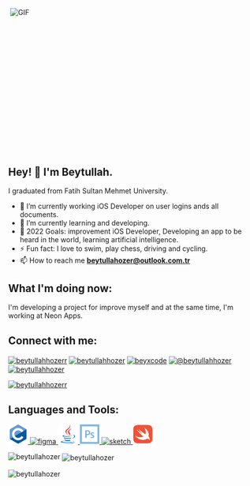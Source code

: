 <img align="right" alt="GIF" src="https://github.com/abhisheknaiidu/abhisheknaiidu/blob/master/code.gif?raw=true" width="500" height="320" />

## Hey! 👋  I'm Beytullah.
  I graduated from Fatih Sultan Mehmet University.
- 🔭 I’m currently working iOS Developer on user logins ands all documents.
- 🌱 I’m currently learning and developing. 
- 🥅 2022 Goals: improvement iOS Developer, Developing an app to be heard in the world, learning artificial intelligence.
- ⚡  Fun fact: I love to swim, play chess, driving and cycling.
- 📫 How to reach me **beytullahozer@outlook.com.tr**

## What I'm doing now:
I'm developing a project for improve myself and at the same time, I'm working at Neon Apps.
<br />

## Connect with me:
<p align="left">
<a href="https://twitter.com/beytullahhozerr" target="blank"><img align="center" src="https://raw.githubusercontent.com/rahuldkjain/github-profile-readme-generator/master/src/images/icons/Social/twitter.svg" alt="beytullahhozerr" height="30" width="40" /></a>
<a href="https://linkedin.com/in/beytullahhozer" target="blank"><img align="center" src="https://raw.githubusercontent.com/rahuldkjain/github-profile-readme-generator/master/src/images/icons/Social/linked-in-alt.svg" alt="beytullahhozer" height="30" width="40" /></a>
<a href="https://instagram.com/beyxcode" target="blank"><img align="center" src="https://raw.githubusercontent.com/rahuldkjain/github-profile-readme-generator/master/src/images/icons/Social/instagram.svg" alt="beyxcode" height="30" width="40" /></a>
<a href="https://medium.com/@beytullahhozer" target="blank"><img align="center" src="https://raw.githubusercontent.com/rahuldkjain/github-profile-readme-generator/master/src/images/icons/Social/medium.svg" alt="@beytullahhozer" height="30" width="40" /></a>
<a href="https://www.hackerrank.com/beytullahhozer" target="blank"><img align="center" src="https://raw.githubusercontent.com/rahuldkjain/github-profile-readme-generator/master/src/images/icons/Social/hackerrank.svg" alt="beytullahhozer" height="30" width="40" /></a>
<p align="left"> <a href="https://twitter.com/beytullahhozerr" target="blank"><img src="https://img.shields.io/twitter/follow/beytullahhozerr?logo=twitter&style=for-the-badge" alt="beytullahhozerr" /></a> </p>

## Languages and Tools:

<p align="left"> <a href="https://www.cprogramming.com/" target="_blank" rel="noreferrer"> <img src="https://raw.githubusercontent.com/devicons/devicon/master/icons/c/c-original.svg" alt="c" width="40" height="40"/> </a> <a href="https://www.figma.com/" target="_blank" rel="noreferrer"> <img src="https://www.vectorlogo.zone/logos/figma/figma-icon.svg" alt="figma" width="40" height="40"/> </a> <a href="https://www.java.com" target="_blank" rel="noreferrer"> <img src="https://raw.githubusercontent.com/devicons/devicon/master/icons/java/java-original.svg" alt="java" width="40" height="40"/> </a> <a href="https://www.photoshop.com/en" target="_blank" rel="noreferrer"> <img src="https://raw.githubusercontent.com/devicons/devicon/master/icons/photoshop/photoshop-line.svg" alt="photoshop" width="40" height="40"/> </a> <a href="https://www.sketch.com/" target="_blank" rel="noreferrer"> <img src="https://www.vectorlogo.zone/logos/sketchapp/sketchapp-icon.svg" alt="sketch" width="40" height="40"/> </a> <a href="https://developer.apple.com/swift/" target="_blank" rel="noreferrer"> <img src="https://raw.githubusercontent.com/devicons/devicon/master/icons/swift/swift-original.svg" alt="swift" width="40" height="40"/> </a> </p>

<p><img align="left" src="https://github-readme-stats.vercel.app/api/top-langs?username=beytullahozer&show_icons=true&locale=en&layout=compact" alt="beytullahozer" /></p>

<p>&nbsp;<img align="center" src="https://github-readme-stats.vercel.app/api?username=beytullahozer&show_icons=true&locale=en" alt="beytullahozer" /></p>

<p><img align="center" src="https://github-readme-streak-stats.herokuapp.com/?user=beytullahozer&" alt="beytullahozer" /></p>

<p>
